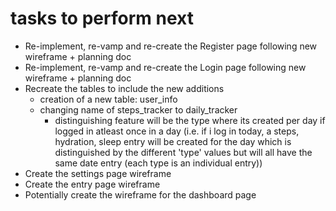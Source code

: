 # tasks to perform next
- Re-implement, re-vamp and re-create the Register page following new wireframe + planning doc
- Re-implement, re-vamp and re-create the Login page following new wireframe + planning doc
- Recreate the tables to include the new additions
    - creation of a new table: user_info
    - changing name of steps_tracker to daily_tracker
        - distinguishing feature will be the type where its created per day if logged in atleast once in a day (i.e. if i log in today, a steps, hydration, sleep entry will be created for the day which is distinguished by the different 'type' values but will all have the same date entry (each type is an individual entry))
- Create the settings page wireframe
- Create the entry page wireframe
- Potentially create the wireframe for the dashboard page